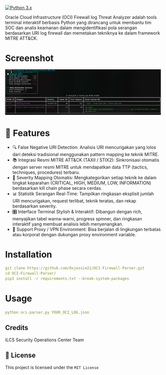[![Python 3.x](https://img.shields.io/badge/python-3.x-yellow.svg)](https://www.python.org/)

Oracle Cloud Infrastructure (OCI) Firewall log Threat Analyzer adalah tools terminal interaktif berbasis Python yang dirancang untuk membantu tim SOC dan analis keamanan dalam mengidentifikasi pola serangan berdasarkan URI log firewall dan memetakan tekniknya ke dalam framework MITRE ATT&CK.

# Screenshot
![OCI Parser](https://github.com/0xjessie21/OCI-Firewall-Parser/blob/master/oci-parser.png)

# 🚀 Features
* 🔍 False Negative URI Detection: Analisis URI mencurigakan yang lolos dari deteksi tradisional menggunakan pattern mapping ke teknik MITRE.
* 📚 Integrasi Resmi MITRE ATT&CK (TAXII / STIX2): Sinkronisasi otomatis dengan server resmi MITRE untuk mendapatkan data TTP (tactics, techniques, procedures) terbaru.
* 🧠 Severity Mapping Otomatis: Mengkategorikan setiap teknik ke dalam tingkat keparahan (CRITICAL, HIGH, MEDIUM, LOW, INFORMATION) berdasarkan kill chain phase secara cerdas.
* 📊 Statistik Serangan Real-Time: Tampilkan ringkasan eksplisit jumlah URI mencurigakan, request terlibat, teknik teratas, dan rekap berdasarkan severity.
* 🎛️ Interface Terminal Stylish & Interaktif: Dibangun dengan rich, menyajikan tabel warna-warni, progress spinner, dan ringkasan interaktif yang membuat analisis lebih menyenangkan.
* 🔐 Support Proxy / VPN Environment: Bisa berjalan di lingkungan terbatas atau korporat dengan dukungan proxy environment variable.

# Installation
```yaml
git clone https://github.com/0xjessie21/OCI-Firewall-Parser.git
cd OCI-Firewall-Parser/
pip3 install -r requirements.txt --break-system-packages
```

# Usage
```yaml
python oci-parser.py YOUR_OCI_LOG.json
```

## Credits
ILCS Security Operations Center Team


## 📜 License

This project is licensed under the `MIT License`
